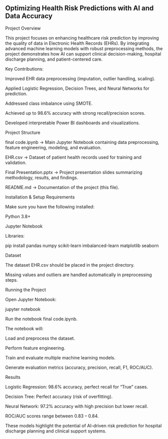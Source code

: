 ## Optimizing Health Risk Predictions with AI and Data Accuracy
Project Overview

This project focuses on enhancing healthcare risk prediction by improving the quality of data in Electronic Health Records (EHRs). By integrating advanced machine learning models with robust preprocessing methods, the project demonstrates how AI can support clinical decision-making, hospital discharge planning, and patient-centered care.

Key Contributions:

Improved EHR data preprocessing (imputation, outlier handling, scaling).

Applied Logistic Regression, Decision Trees, and Neural Networks for prediction.

Addressed class imbalance using SMOTE.

Achieved up to 98.6% accuracy with strong recall/precision scores.

Developed interpretable Power BI dashboards and visualizations.

Project Structure

final code.ipynb → Main Jupyter Notebook containing data preprocessing, feature engineering, modeling, and evaluation.

EHR.csv → Dataset of patient health records used for training and validation.

Final Presentation.pptx → Project presentation slides summarizing methodology, results, and findings.

README.md → Documentation of the project (this file).

 Installation & Setup
Requirements

Make sure you have the following installed:

Python 3.8+

Jupyter Notebook

Libraries:

pip install pandas numpy scikit-learn imbalanced-learn matplotlib seaborn

Dataset

The dataset EHR.csv should be placed in the project directory.

Missing values and outliers are handled automatically in preprocessing steps.

Running the Project

Open Jupyter Notebook:

jupyter notebook


Run the notebook final code.ipynb.

The notebook will:

Load and preprocess the dataset.

Perform feature engineering.

Train and evaluate multiple machine learning models.

Generate evaluation metrics (accuracy, precision, recall, F1, ROC/AUC).

Results

Logistic Regression: 98.6% accuracy, perfect recall for “True” cases.

Decision Tree: Perfect accuracy (risk of overfitting).

Neural Network: 97.2% accuracy with high precision but lower recall.

ROC/AUC scores range between 0.83 – 0.84.

These models highlight the potential of AI-driven risk prediction for hospital discharge planning and clinical support systems.
